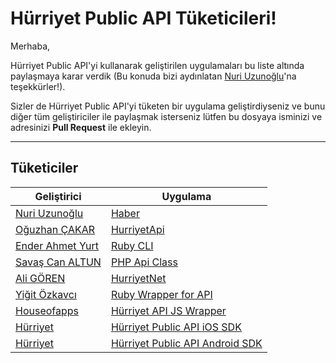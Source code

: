 Hürriyet Public API Tüketicileri!
===================
Merhaba,

Hürriyet Public API'yi kullanarak geliştirilen uygulamaları bu liste altında paylaşmaya karar verdik (Bu konuda bizi aydınlatan  [Nuri Uzunoğlu](https://github.com/nuriu)'na teşekkürler!).

Sizler de Hürriyet Public API'yi tüketen bir uygulama geliştirdiyseniz ve bunu diğer tüm geliştiriciler ile paylaşmak isterseniz lütfen bu dosyaya isminizi ve adresinizi **Pull Request** ile ekleyin.

----------

Tüketiciler
-------------
Geliştirici                  | Uygulama         |
---------------------------- | ------------------
[Nuri Uzunoğlu](https://github.com/nuriu) | [Haber](https://github.com/nuriu/Haber) |
[Oğuzhan ÇAKAR](https://github.com/ogzcakar) | [HurriyetApi](https://github.com/ogzcakar/HurriyetApi) |
[Ender Ahmet Yurt](https://github.com/enderahmetyurt) | [Ruby CLI](https://github.com/enderahmetyurt/hurriyet-cli) |
[Savaş Can ALTUN](https://github.com/saltun) | [PHP Api Class](https://github.com/saltun/Hurriyet) |
[Ali GÖREN](https://github.com/aligoren) | [HurriyetNet](https://github.com/aligoren/HurriyetNet) |
[Yiğit Özkavcı](https://github.com/yigitozkavci) | [Ruby Wrapper for API](https://github.com/yigitozkavci/hurriyet-ruby) |
[Houseofapps](https://github.com/Houseofapps-com) | [Hürriyet API JS Wrapper](https://github.com/Houseofapps-com/hurriyet-js-sdk) |
[Hürriyet](https://github.com/hurriyet) | [Hürriyet Public API iOS SDK](https://github.com/hurriyet/hurriyet-public-api-ios-sdk) |
[Hürriyet](https://github.com/hurriyet) | [Hürriyet Public API Android SDK](https://github.com/hurriyet/hurriyet-public-api-android-sdk)
